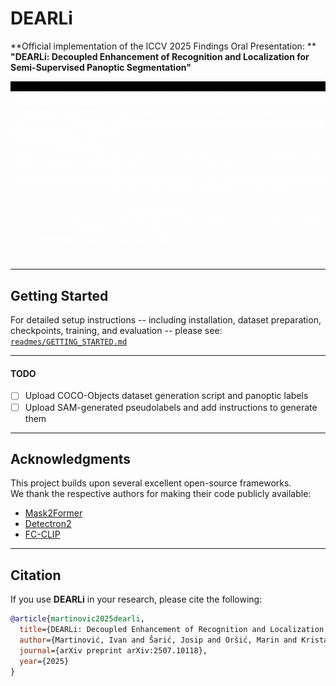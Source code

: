 # DEARLi

**Official implementation of the ICCV 2025 Findings Oral Presentation: **  
**"DEARLi: Decoupled Enhancement of Recognition and Localization for Semi-Supervised Panoptic Segmentation"**

<div align="center">
  <img src="readmes/dearli.gif" alt="DEARLi Overview" width="800"/>
</div>

---

## Getting Started

For detailed setup instructions -- including installation, dataset preparation, checkpoints, training, and evaluation -- please see:  
[`readmes/GETTING_STARTED.md`](./readmes/GETTING_STARTED.md)

---

#### TODO

- [ ] Upload COCO-Objects dataset generation script and panoptic labels  
- [ ] Upload SAM-generated pseudolabels and add instructions to generate them  

---

## Acknowledgments

This project builds upon several excellent open-source frameworks.  
We thank the respective authors for making their code publicly available:

- [Mask2Former](https://github.com/facebookresearch/Mask2Former)
- [Detectron2](https://github.com/facebookresearch/detectron2)
- [FC-CLIP](https://github.com/bytedance/fc-clip)

---

## Citation

If you use **DEARLi** in your research, please cite the following:

```bibtex
@article{martinovic2025dearli,
  title={DEARLi: Decoupled Enhancement of Recognition and Localization for Semi-Supervised Panoptic Segmentation},
  author={Martinović, Ivan and Šarić, Josip and Oršić, Marin and Kristan, Matej and Šegvić, Siniša},
  journal={arXiv preprint arXiv:2507.10118},
  year={2025}
}
